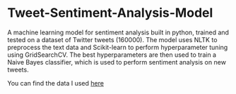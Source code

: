 # Tweet-Sentiment-Analysis-Model

A machine learning model for sentiment analysis built in python, trained and tested on a dataset of Twitter tweets (160000). The model uses NLTK to preprocess the text data and Scikit-learn to perform hyperparameter tuning using GridSearchCV. The best hyperparameters are then used to train a Naive Bayes classifier, which is used to perform sentiment analysis on new tweets.

You can find the data I used [here](https://www.kaggle.com/datasets/kazanova/sentiment140)

